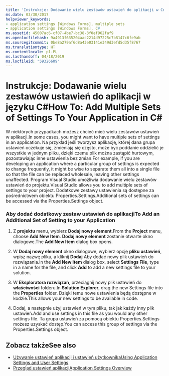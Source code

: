 ```yaml
---
title: 'Instrukcje: Dodawanie wielu zestawów ustawień do aplikacji w C#'
ms.date: 03/30/2017
helpviewer_keywords:
- application settings [Windows Forms], multiple sets
- application settings [Windows Forms], C#
ms.assetid: 45007ac6-cf07-4be7-bc38-3f0ef962faf9
ms.openlocfilehash: 9a4913f635204aac2214d97225c7b8147c6fe9ab
ms.sourcegitcommit: 0be8a279af6d8a43e03141e349d3efd5d35f8767
ms.translationtype: HT
ms.contentlocale: pl-PL
ms.lasthandoff: 04/18/2019
ms.locfileid: "59326609"
---
```

# <a name="how-to-add-multiple-sets-of-settings-to-your-application-in-c"></a><span data-ttu-id="eb77d-102">Instrukcje: Dodawanie wielu zestawów ustawień do aplikacji w języku C\#</span><span class="sxs-lookup"><span data-stu-id="eb77d-102">How To: Add Multiple Sets of Settings To Your Application in C\#</span></span>
<span data-ttu-id="eb77d-103">W niektórych przypadkach możesz chcieć mieć wielu zestawów ustawień w aplikacji.</span><span class="sxs-lookup"><span data-stu-id="eb77d-103">In some cases, you might want to have multiple sets of settings in an application.</span></span> <span data-ttu-id="eb77d-104">Na przykład jeśli tworzysz aplikację, której dana grupa ustawień oczekuje się, zmieniają się często, może być poddanie oddzielić je wszystkie w jednym pliku, dzięki czemu plik można zastąpić hurtowym, pozostawiając inne ustawienia bez zmian.</span><span class="sxs-lookup"><span data-stu-id="eb77d-104">For example, if you are developing an application where a particular group of settings is expected to change frequently, it might be wise to separate them all into a single file so that the file can be replaced wholesale, leaving other settings unaffected.</span></span> <span data-ttu-id="eb77d-105">Program Visual Studio umożliwia dodawanie wielu zestawów ustawień do projektu.</span><span class="sxs-lookup"><span data-stu-id="eb77d-105">Visual Studio allows you to add multiple sets of settings to your project.</span></span> <span data-ttu-id="eb77d-106">Dodatkowe zestawy ustawienia są dostępne za pośrednictwem obiektu Properties.Settings.</span><span class="sxs-lookup"><span data-stu-id="eb77d-106">Additional sets of settings can be accessed via the Properties.Settings object.</span></span>  
  
### <a name="to-add-an-additional-set-of-setting-to-your-application"></a><span data-ttu-id="eb77d-107">Aby dodać dodatkowy zestaw ustawień do aplikacji</span><span class="sxs-lookup"><span data-stu-id="eb77d-107">To Add an Additional Set of Setting to your Application</span></span>  
  
1. <span data-ttu-id="eb77d-108">Z **projektu** menu, wybierz **Dodaj nowy element**.</span><span class="sxs-lookup"><span data-stu-id="eb77d-108">From the **Project** menu, choose **Add New Item**.</span></span> <span data-ttu-id="eb77d-109">**Dodaj nowy element** zostanie otwarte okno dialogowe.</span><span class="sxs-lookup"><span data-stu-id="eb77d-109">The **Add New Item** dialog box opens.</span></span>  
  
2. <span data-ttu-id="eb77d-110">W **Dodaj nowy element** okno dialogowe, wybierz opcję **pliku ustawień**, wpisz nazwę pliku, a kliknij **Dodaj** Aby dodać nowy plik ustawień do rozwiązania.</span><span class="sxs-lookup"><span data-stu-id="eb77d-110">In the **Add New Item** dialog box, select **Settings File**, type in a name for the file, and click **Add** to add a new settings file to your solution.</span></span>  
  
3. <span data-ttu-id="eb77d-111">W **Eksploratora rozwiązań**, przeciągnij nowy plik ustawień do **właściwości** folderu.</span><span class="sxs-lookup"><span data-stu-id="eb77d-111">In **Solution Explorer**, drag the new Settings file into the **Properties** folder.</span></span> <span data-ttu-id="eb77d-112">Dzięki temu nowe ustawienia będą dostępne w kodzie.</span><span class="sxs-lookup"><span data-stu-id="eb77d-112">This allows your new settings to be available in code.</span></span>  
  
4. <span data-ttu-id="eb77d-113">Dodaj, a następnie użyj ustawień w tym pliku, tak jak każdy inny plik ustawień.</span><span class="sxs-lookup"><span data-stu-id="eb77d-113">Add and use settings in this file as you would any other settings file.</span></span> <span data-ttu-id="eb77d-114">Ta grupa ustawień za pomocą obiektu Properties.Settings możesz uzyskać dostęp.</span><span class="sxs-lookup"><span data-stu-id="eb77d-114">You can access this group of settings via the Properties.Settings object.</span></span>  
  
## <a name="see-also"></a><span data-ttu-id="eb77d-115">Zobacz także</span><span class="sxs-lookup"><span data-stu-id="eb77d-115">See also</span></span>

- [<span data-ttu-id="eb77d-116">Używanie ustawień aplikacji i ustawień użytkownika</span><span class="sxs-lookup"><span data-stu-id="eb77d-116">Using Application Settings and User Settings</span></span>](using-application-settings-and-user-settings.md)
- [<span data-ttu-id="eb77d-117">Przegląd ustawień aplikacji</span><span class="sxs-lookup"><span data-stu-id="eb77d-117">Application Settings Overview</span></span>](application-settings-overview.md)
